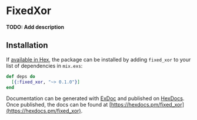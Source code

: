 # FixedXor

**TODO: Add description**

## Installation

If [available in Hex](https://hex.pm/docs/publish), the package can be installed
by adding `fixed_xor` to your list of dependencies in `mix.exs`:

```elixir
def deps do
  [{:fixed_xor, "~> 0.1.0"}]
end
```

Documentation can be generated with [ExDoc](https://github.com/elixir-lang/ex_doc)
and published on [HexDocs](https://hexdocs.pm). Once published, the docs can
be found at [https://hexdocs.pm/fixed_xor](https://hexdocs.pm/fixed_xor).

